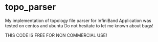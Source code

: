 # topo_parser
My implementation of topology file parser for InfiniBand
Application was tested on centos and ubuntu
Do not hesitate to let me known about bugs!

THIS CODE IS FREE FOR NON COMMERCIAL USE!
